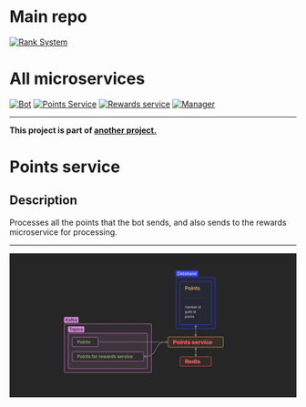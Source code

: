 # Main repo
[![Rank System](https://img.shields.io/badge/Rank_System-eba0ac?style=for-the-badge&logo=github&logoColor=white&labelColor=1e1e2e)](https://github.com/AndyLocks/RankSystem)
# All microservices
[![Bot](https://img.shields.io/badge/Bot-cba6f7?style=for-the-badge&logo=github&logoColor=cdd6f4&labelColor=1e1e2e)](https://github.com/AndyLocks/rank_system.bot)
[![Points Service](https://img.shields.io/badge/Points_service-fab387?style=for-the-badge&logo=github&logoColor=cdd6f4&labelColor=1e1e2e)](https://github.com/AndyLocks/rank_system.points_service)
[![Rewards service](https://img.shields.io/badge/Rewards_service-a6e3a1?style=for-the-badge&logo=github&logoColor=cdd6f4&labelColor=1e1e2e)](https://github.com/AndyLocks/rank_system.rewards_service)
[![Manager](https://img.shields.io/badge/Manager-f38ba8?style=for-the-badge&logo=github&logoColor=cdd6f4&labelColor=1e1e2e)](https://github.com/AndyLocks/rank_system.manager)

---

**This project is part of [another project.](https://github.com/AndyLocks/RankSystem)**
# Points service
## Description
Processes all the points that the bot sends, and also sends to the rewards microservice for processing.

---

![points service](./points_service.png)
